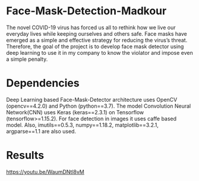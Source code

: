 # Face-Mask-Detection-Madkour
The novel COVID-19 virus has forced us all to rethink how we live our everyday lives while keeping ourselves and others safe. Face masks have emerged as a simple and effective strategy for reducing the virus’s threat. Therefore, the goal of the project is to develop face mask detector using deep learning to use it in my company to know the violator and impose even a simple penalty.

# Dependencies
Deep Learning based Face-Mask-Detector architecture uses OpenCV (opencv==4.2.0) and Python (python==3.7). The model Convolution Neural Network(CNN) uses Keras (keras==2.3.1) on Tensorflow (tensorflow>=1.15.2). For face detection in images it uses caffe based model. Also, imutils==0.5.3, numpy==1.18.2, matplotlib==3.2.1, argparse==1.1 are also used.

# Results

https://youtu.be/WaumDNtl8vM
